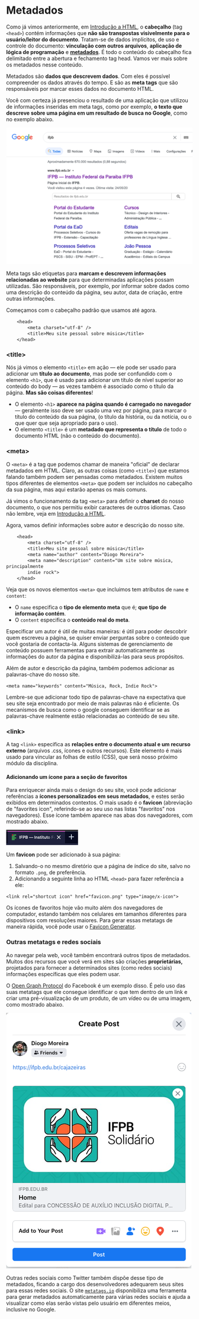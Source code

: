 # Metadados

Como já vimos anteriormente, em [Introdução a HTML](introducao-html.md), o **cabeçalho** \(tag `<head>`\) contém informações que **não são transpostas visivelmente para o usuário/leitor do documento**. Tratam-se de dados implícitos, de uso e controle do documento: **vinculação com outros arquivos**, **aplicação de lógica de programação** e [**metadados**](https://pt.wikipedia.org/wiki/Metadados). É todo o conteúdo do cabeçalho fica delimitado entre a abertura e fechamento tag head. Vamos ver mais sobre os metadados nesse conteúdo.

Metadados são **dados que descrevem dados**. Com eles é possível compreender os dados através do tempo. E são as **meta tags** que são responsáveis por marcar esses dados no documento HTML.

Você com certeza já presenciou o resultado de uma aplicação que utilizou de informações inseridas em meta tags, como por exemplo, **o texto que descreve sobre uma página em um resultado de busca no Google**, como no exemplo abaixo.

![](../.gitbook/assets/image%20%289%29.png)

Meta tags são etiquetas para **marcam e descrevem informações relacionadas ao website** para que determinadas aplicações possam utilizadas. São responsáveis, por exemplo, por informar sobre dados como uma descrição do conteúdo da página, seu autor, data de criação, entre outras informações.

Começamos com o cabeçalho padrão que usamos até agora.

```markup
    <head>
        <meta charset="utf-8" />
        <title>Meu site pessoal sobre música</title>
    </head>
```

### &lt;title&gt;

Nós já vimos o elemento `<title>` em ação — ele pode ser usado para adicionar um **título ao documento**, mas pode ser confundido com o elemento `<h1>`, que é usado para adicionar um título de nível superior ao conteúdo do body — as vezes também é associado como o título da página. **Mas são coisas diferentes**!

* O elemento `<h1>` **aparece na página quando é carregado no navegador** — geralmente isso deve ser usado uma vez por página, para marcar o título do conteúdo da sua página, \(o título da história, ou da notícia, ou o que quer que seja apropriado para o uso\).
* O elemento `<title>` é um **metadado que representa o título** de todo o documento HTML \(não o conteúdo do documento\).

### &lt;meta&gt;

O `<meta>` é a tag que podemos chamar de maneira "oficial" de declarar metadados em HTML. Claro, as outras coisas \(como `<title>`\) que estamos falando também podem ser pensadas como metadados. Existem muitos tipos diferentes de elementos `<meta>` que podem ser incluídos no cabeçalho da sua página, mas aqui estarão apenas os mais comuns.

Já vimos o funcionamento da tag `<meta>` para definir o **charset** do nosso documento, o que nos permitiu exibir caracteres de outros idiomas. Caso não lembre, veja em [Introdução a HTML](introducao-html.md).

Agora, vamos definir informações sobre autor e descrição do nosso site.

```markup
    <head>
        <meta charset="utf-8" />
        <title>Meu site pessoal sobre música</title>
        <meta name="author" content="Diogo Moreira">
        <meta name="description" content="Um site sobre música, principalmente
        indie rock">
    </head>
```

Veja que os novos elementos `<meta>` que incluimos tem atributos de `name` e  `content`:

* O `name` especifica o **tipo de elemento meta** que é; **que tipo de informação contém**.
* O `content` especifica o **conteúdo real do meta**.

Especificar um autor é útil de muitas maneiras: é útil para poder descobrir quem escreveu a página, se quiser enviar perguntas sobre o conteúdo que você gostaria de contacta-la. Alguns sistemas de gerenciamento de conteúdo possuem ferramentas para extrair automaticamente as informações do autor da página e disponibilizá-las para seus propósitos.

Além de autor e descrição da página, também podemos adicionar as palavras-chave do nosso site.

```markup
<meta name="keywords" content="Música, Rock, Indie Rock">
```

Lembre-se que adicionar todo tipo de palavras-chave na expectativa que seu site seja encontrado por meio de mais palavras não é eficiente. Os mecanismos de busca como o google conseguem identificar se as palavras-chave realmente estão relacionadas ao conteúdo de seu site.

### &lt;link&gt;

A tag `<link>` especifica as **relações entre o documento atual e um recurso externo** \(arquivos .css, ícones e outros recursos\). Este elemento é mais usado para vincular as folhas de estilo \(CSS\), que será nosso próximo módulo da disciplina.

#### Adicionando um ícone para a seção de favoritos

Para enriquecer ainda mais o design do seu site, você pode adicionar referências a **ícones personalizados em seus metadados**, e estes serão exibidos em determinados contextos. O mais usado é o **favicon** \(abreviação de "favorites icon", referindo-se ao seu uso nas listas "favoritos" nos navegadores\). Esse ícone também aparece nas abas dos navegadores, com mostrado abaixo.

![](../.gitbook/assets/screen-shot-2020-10-05-at-11.12.58.png)

Um **favicon** pode ser adicionado à sua página:

1. Salvando-o no mesmo diretório que a página de índice do site, salvo no formato `.png`, de preferência.
2. Adicionando a seguinte linha ao HTML `<head>` para fazer referência a ele:

```markup
<link rel="shortcut icon" href="favicon.png" type="image/x-icon">
```

Os ícones de favoritos hoje vão muito além dos navegadores de computador, estando também nos celulares em tamanhos diferentes para dispositivos com resoluções maiores. Para gerar essas metatags de maneira rápida, você pode usar o [Favicon Generator](https://realfavicongenerator.net/).

### Outras metatags e redes sociais

Ao navegar pela web, você também encontrará outros tipos de metadados. Muitos dos recursos que você verá em sites são criações **proprietárias,** projetados para fornecer a determinados sites \(como redes sociais\) informações específicas que eles podem usar.

O [Open Graph Protocol](https://ogp.me/) do Facebook é um exemplo disso. É pelo uso das suas metatags que ele consegue identificar o que tem dentro de um link e criar uma pré-visualização de um produto, de um vídeo ou de uma imagem, como mostrado abaixo.

![](../.gitbook/assets/image%20%288%29.png)

Outras redes sociais como Twitter também dispõe desse tipo de metadados, ficando a cargo dos desenvolvedores adequarem seus sites para essas redes sociais. O site [`metatags.io`](https://metatags.io/) disponibiliza uma ferramenta para gerar metadados automaticamente para várias redes sociais e ajuda a visualizar como elas serão vistas pelo usuário em diferentes meios, inclusive no Google.

